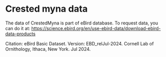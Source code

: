 # Crested myna data

The data of CrestedMyna is part of eBird database.
To request data, you can do it at: https://science.ebird.org/en/use-ebird-data/download-ebird-data-products

Citation:
eBird Basic Dataset. Version: EBD_relJul-2024. Cornell Lab of Ornithology, Ithaca, New York. Jul 2024.
